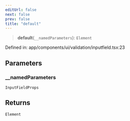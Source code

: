 ```yaml
---
editUrl: false
next: false
prev: false
title: "default"
---
```


> **default**(`__namedParameters`): `Element`

Defined in: app/components/ui/validation/inputfield.tsx:23

## Parameters

### \_\_namedParameters

`InputFieldProps`

## Returns

`Element`
